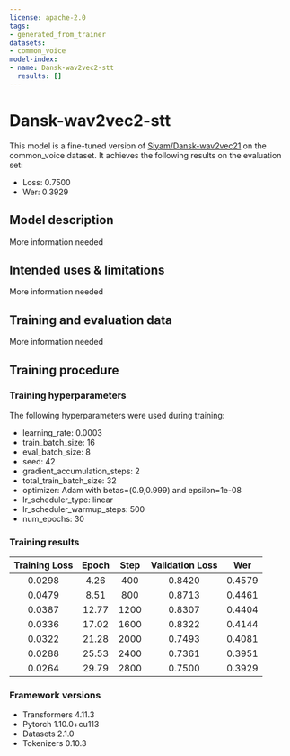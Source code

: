 ```yaml
---
license: apache-2.0
tags:
- generated_from_trainer
datasets:
- common_voice
model-index:
- name: Dansk-wav2vec2-stt
  results: []
---
```


<!-- This model card has been generated automatically according to the information the Trainer had access to. You
should probably proofread and complete it, then remove this comment. -->

# Dansk-wav2vec2-stt

This model is a fine-tuned version of [Siyam/Dansk-wav2vec21](https://huggingface.co/Siyam/Dansk-wav2vec21) on the common_voice dataset.
It achieves the following results on the evaluation set:
- Loss: 0.7500
- Wer: 0.3929

## Model description

More information needed

## Intended uses & limitations

More information needed

## Training and evaluation data

More information needed

## Training procedure

### Training hyperparameters

The following hyperparameters were used during training:
- learning_rate: 0.0003
- train_batch_size: 16
- eval_batch_size: 8
- seed: 42
- gradient_accumulation_steps: 2
- total_train_batch_size: 32
- optimizer: Adam with betas=(0.9,0.999) and epsilon=1e-08
- lr_scheduler_type: linear
- lr_scheduler_warmup_steps: 500
- num_epochs: 30

### Training results

| Training Loss | Epoch | Step | Validation Loss | Wer    |
|:-------------:|:-----:|:----:|:---------------:|:------:|
| 0.0298        | 4.26  | 400  | 0.8420          | 0.4579 |
| 0.0479        | 8.51  | 800  | 0.8713          | 0.4461 |
| 0.0387        | 12.77 | 1200 | 0.8307          | 0.4404 |
| 0.0336        | 17.02 | 1600 | 0.8322          | 0.4144 |
| 0.0322        | 21.28 | 2000 | 0.7493          | 0.4081 |
| 0.0288        | 25.53 | 2400 | 0.7361          | 0.3951 |
| 0.0264        | 29.79 | 2800 | 0.7500          | 0.3929 |


### Framework versions

- Transformers 4.11.3
- Pytorch 1.10.0+cu113
- Datasets 2.1.0
- Tokenizers 0.10.3
